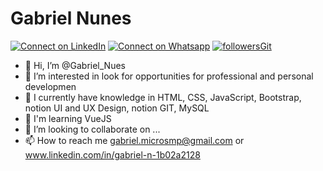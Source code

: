 # Gabriel Nunes

[![Connect on LinkedIn](https://img.shields.io/badge/LinkedIn-0077B5?style=for-the-badge&logo=linkedin&logoColor=white)](https://www.linkedin.com/in/gabriel-n-1b02a2128/)
[![Connect on Whatsapp](https://img.shields.io/badge/WhatsApp-25D366?style=for-the-badge&logo=whatsapp&logoColor=white)](5511959522186)
[![followersGit](https://img.shields.io/github/followers/gabrielnunes0204?style=social)](https://github.com/gabrielnunes0204)

- 👋 Hi, I’m @Gabriel_Nues
- 👀 I’m interested in look for opportunities for professional and personal developmen
- 🌱 I currently have knowledge in HTML, CSS, JavaScript, Bootstrap, notion UI and UX Design, notion GIT, MySQL
- 🌱 I'm learning VueJS
- 💞️ I’m looking to collaborate on ...
- 📫 How to reach me gabriel.microsmp@gmail.com or www.linkedin.com/in/gabriel-n-1b02a2128

<!---
gabrielnunes0204/gabrielnunes0204 is a ✨ special ✨ repository because its `README.md` (this file) appears on your GitHub profile.
You can click the Preview link to take a look at your changes.
--->

